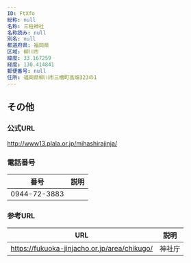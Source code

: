 ```yaml
---
ID: FtXfo
総称: null
名称: 三柱神社
名称読み: null
別名: null
都道府県: 福岡県
区域: 柳川市
緯度: 33.167259
経度: 130.414841
郵便番号: null
住所: 福岡県柳川市三橋町高畑323の1
---
```


## その他

### 公式URL

http://www13.plala.or.jp/mihashirajinja/

### 電話番号

| 番号         | 説明 |
| ------------ | ---- |
| 0944-72-3883 |      |

### 参考URL

| URL                                          | 説明   |
| -------------------------------------------- | ------ |
| https://fukuoka-jinjacho.or.jp/area/chikugo/ | 神社庁 |
